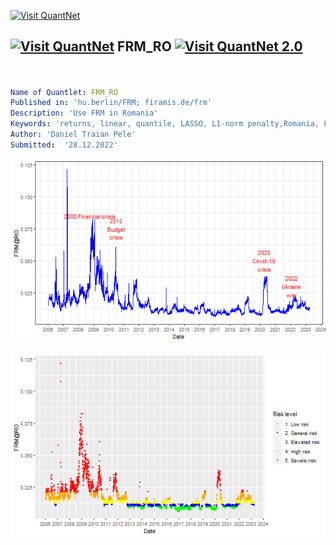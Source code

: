 [<img src="https://github.com/QuantLet/Styleguide-and-FAQ/blob/master/pictures/banner.png" width="1100" alt="Visit QuantNet">](http://quantlet.de/)

## [<img src="https://github.com/QuantLet/Styleguide-and-FAQ/blob/master/pictures/qloqo.png" alt="Visit QuantNet">](http://quantlet.de/) **FRM_RO** [<img src="https://github.com/QuantLet/Styleguide-and-FAQ/blob/master/pictures/QN2.png" width="60" alt="Visit QuantNet 2.0">](http://quantlet.de/)

```yaml


Name of Quantlet: FRM_RO
Published in: 'hu.berlin/FRM; firamis.de/frm'
Description: 'Use FRM in Romania'
Keywords: 'returns, linear, quantile, LASSO, L1-norm penalty,Romania, Financial Risk Meter'
Author: 'Daniel Traian Pele' 
Submitted:  '28.12.2022'

```

![Picture1](FRM_RO.png)

![Picture2](FRM_risk.png)